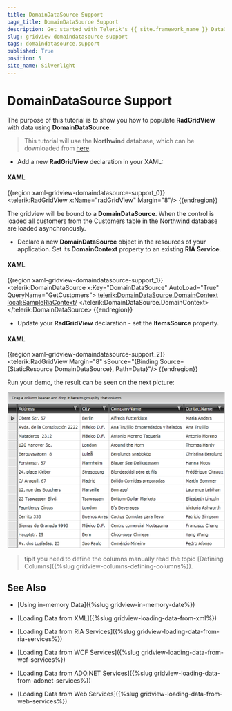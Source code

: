 ```yaml
---
title: DomainDataSource Support
page_title: DomainDataSource Support
description: Get started with Telerik's {{ site.framework_name }} DataGrid and learn how you can populate the grid with data using DomainDataSource.
slug: gridview-domaindatasource-support
tags: domaindatasource,support
published: True
position: 5
site_name: Silverlight
---
```


# DomainDataSource Support

The purpose of this tutorial is to show you how to populate __RadGridView__ with data using __DomainDataSource__.  

>This tutorial will use the __Northwind__ database, which can be downloaded from [here](http://www.microsoft.com/downloads/details.aspx?FamilyID=06616212-0356-46A0-8DA2-EEBC53A68034&displaylang=en).

* Add a new __RadGridView__ declaration in your XAML: 

#### __XAML__

{{region xaml-gridview-domaindatasource-support_0}}
	<telerik:RadGridView x:Name="radGridView" Margin="8"/>
{{endregion}}

The gridview will be bound to a __DomainDataSource__. When the control is loaded all customers from the Customers table in the Northwind database are loaded asynchronously.

*  Declare a new __DomainDataSource__ object in the resources of your application. Set its __DomainContext__ property to an existing __RIA Service__. 

#### __XAML__

{{region xaml-gridview-domaindatasource-support_1}}
	  <telerik:DomainDataSource x:Key="DomainDataSource" AutoLoad="True" QueryName="GetCustomers">
	    <telerik:DomainDataSource.DomainContext>
	      <local:SampleRiaContext/>
	    </telerik:DomainDataSource.DomainContext>
	  </telerik:DomainDataSource>
{{endregion}}

* Update your __RadGridView__ declaration - set the __ItemsSource__ property. 

#### __XAML__

{{region xaml-gridview-domaindatasource-support_2}}
	<telerik:RadGridView Margin="8"
	sSource="{Binding Source={StaticResource DomainDataSource}, Path=Data}"/>
{{endregion}}

Run your demo, the result can be seen on the next picture: 

![](images/RadGridView_PopulatingWithDataLoadFromDomainDataSource_010.PNG)

>tipIf you need to define the columns manually read the topic [Defining Columns]({%slug gridview-columns-defining-columns%}).

## See Also

 * [Using in-memory Data]({%slug gridview-in-memory-date%})

 * [Loading Data from XML]({%slug gridview-loading-data-from-xml%})

 * [Loading Data from RIA Services]({%slug gridview-loading-data-from-ria-services%})

 * [Loading Data from WCF Services]({%slug gridview-loading-data-from-wcf-services%})

 * [Loading Data from ADO.NET Services]({%slug gridview-loading-data-from-adonet-services%})

 * [Loading Data from Web Services]({%slug gridview-loading-data-from-web-services%})
